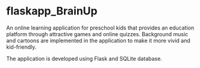 # flaskapp_BrainUp
An online learning application for preschool kids that provides an education platform through attractive games and online quizzes. Background music and cartoons are implemented in the application to make it more vivid and kid-friendly.

The application is developed using Flask and SQLite database.



